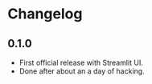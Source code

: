 # Changelog

## 0.1.0

- First official release with Streamlit UI.
- Done after about an a day of hacking.
